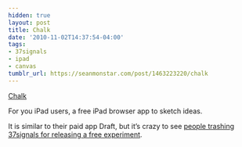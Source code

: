 ```yaml
---
hidden: true
layout: post
title: Chalk
date: '2010-11-02T14:37:54-04:00'
tags:
- 37signals
- ipad
- canvas
tumblr_url: https://seanmonstar.com/post/1463223220/chalk
---
```

[Chalk](http://chalk.37signals.com/)  

For you iPad users, a free iPad browser app to sketch ideas.

It is similar to their paid app Draft, but it’s crazy to see [people trashing 37signals for releasing a free experiment](http://37signals.com/svn/posts/2637-introducing-chalk-a-fun-little-browser-based-app-for-ipad-inspired-by-our-new-office#comments).

